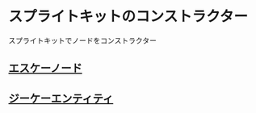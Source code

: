 # スプライトキットのコンストラクター

スプライトキットでノードをコンストラクター

## [エスケーノード](https://github.com/ghsumiyasu/Swift/blob/main/README-Swift-Funcao-SKNode-jp.md)
## [ジーケーエンティティ](https://github.com/ghsumiyasu/Swift/blob/main/README-Swift-Elemento-jp.md)